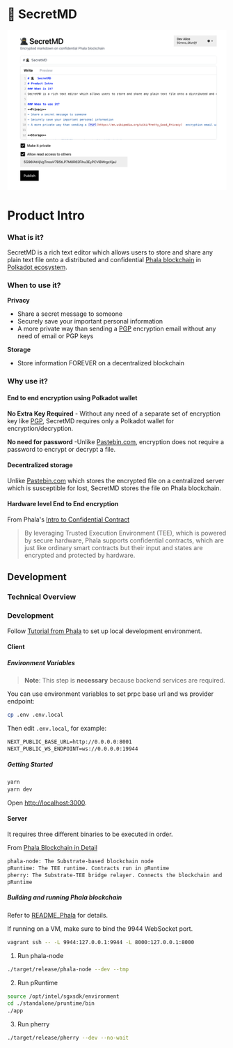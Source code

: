 # 🥷  SecretMD
![./SecretMD_Screenshot_Write.png](./SecretMD_Screenshot_Write.png)
# Product Intro
### What is it?
SecretMD is a rich text editor which allows users to store and share any plain text file onto a distributed and confidential [Phala blockchain](https://phala.network/en/) in [Polkadot ecosystem](https://polkadot.network/).

### When to use it?
**Privacy**
- Share a secret message to someone
- Securely save your important personal information
- A more private way than sending a [PGP](https://en.wikipedia.org/wiki/Pretty_Good_Privacy)  encryption email without any need of email or PGP keys

**Storage**
- Store information FOREVER on a decentralized blockchain


### Why use it?
#### End to end encryption using Polkadot wallet
**No Extra Key Required** - Without any need of a separate set of encryption key like [PGP](https://en.wikipedia.org/wiki/Pretty_Good_Privacy), SecretMD requires only a Polkadot wallet for encryption/decryption. 

**No need for password** -Unlike [Pastebin.com](https://pastebin.com/), encryption does not require a password to encrypt or decrypt a file.

#### Decentralized storage #### 
Unlike [Pastebin.com](https://pastebin.com/) which stores the encrypted file on a centralized server which is susceptible for lost, SecretMD stores the file on Phala blockchain.

#### Hardware level End to End encryption
From Phala's [Intro to Confidential Contract](https://wiki.phala.network/en-us/docs/developer/#introduction-to-confidential-contract)
> By leveraging Trusted Execution Environment (TEE), which is powered by secure hardware, Phala supports confidential contracts, which are just like ordinary smart contracts but their input and states are encrypted and protected by hardware. 

## Development

### Technical Overview

### Development
Follow [Tutorial from Phala](https://wiki.phala.network/en-us/docs/developer/run-a-local-development-network/) to set up local development environment.

#### Client
##### Environment Variables

> **Note**: This step is **necessary** because backend services are required.

You can use environment variables to set prpc base url and ws provider endpoint:

```bash
cp .env .env.local
```

Then edit `.env.local`, for example:

```plain
NEXT_PUBLIC_BASE_URL=http://0.0.0.0:8001
NEXT_PUBLIC_WS_ENDPOINT=ws://0.0.0.0:19944
```

##### Getting Started

```bash
yarn
yarn dev
```
Open [http://localhost:3000](http://localhost:3000).

#### Server
It requires three different binaries to be executed in order.

From [Phala Blockchain in Detail](https://wiki.phala.network/en-us/docs/developer/blockchain-in-detail/)
> 
    phala-node: The Substrate-based blockchain node
    pRuntime: The TEE runtime. Contracts run in pRuntime
    pherry: The Substrate-TEE bridge relayer. Connects the blockchain and pRuntime


#####  Building and running Phala blockchain
Refer to [README_Phala](./README_Phala.md) for details.

If running on a VM, make sure to bind the 9944 WebSocket port.
```bash
vagrant ssh -- -L 9944:127.0.0.1:9944 -L 8000:127.0.0.1:8000
```

1. Run phala-node
```bash
./target/release/phala-node --dev --tmp
```
2. Run pRuntime
```bash
source /opt/intel/sgxsdk/environment
cd ./standalone/pruntime/bin
./app
```
3. Run pherry
```bash
./target/release/pherry --dev --no-wait
```


